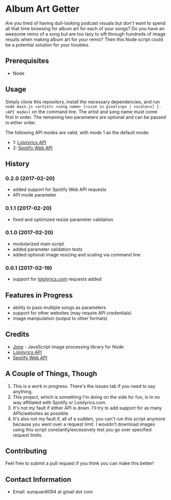 # Album Art Getter
Are you tired of having dull-looking podcast visuals but don't want to spend all that time browsing for album art for each of your songs? Do you have an awesome remix of a song but are too lazy to sift through hundreds of image results when making album art for your remix? Then this Node script could be a potential solution for your troubles.

## Prerequisites
- Node

## Usage
Simply clone this repository, install the necessary dependencies, and run `node main.js <artist> <song name> [<size in pixels>px | <scale>x] [-<API mode>]` on the command line. The artist and song name must come first in order. The remaining two parameters are optional and can be passed in either order.

The following API modes are valid, with mode 1 as the default mode:
- 1: [Lololyrics API](http://api.lololyrics.com/)
- 2: [Spotify Web API](https://developer.spotify.com/web-api/)

## History

### 0.2.0 (2017-02-20)
- added support for Spotify Web API requests
- API mode parameter

### 0.1.1 (2017-02-20)
- fixed and optimized resize parameter validation

### 0.1.0 (2017-02-20)
- modularized main script
- added parameter validation tests
- added optional image resizing and scaling via command line

### 0.0.1 (2017-02-19)
- support for [lololyrics.com](lololyrics.com) requests added

## Features in Progress
- ability to pass multiple songs as parameters
- support for other websites (may require API credentials)
- image manipulation (output to other formats)

## Credits
- [Jimp](https://github.com/oliver-moran/jimp) - JavaScript image processing library for Node
- [Lololyrics API](http://api.lololyrics.com/)
- [Spotify Web API](https://developer.spotify.com/web-api/)

## A Couple of Things, Though
1. This is a work in progress. There's the issues tab if you need to say anything.
2. This project, which is something I'm doing on the side for fun, is in no way affiliated with Spotify or Lololyrics.com.
3. It's not my fault if either API is down. I'll try to add support for as many APIs/websites as possible.
4. It's also not my fault if, all of a sudden, you can't run this script anymore because you went over a request limit. I wouldn't download images using this script constantly/excessively lest you go over specified request limits.

## Contributing
Feel free to submit a pull request if you think you can make this better!

## Contact Information
- Email: sunquan8094 at gmail dot com
